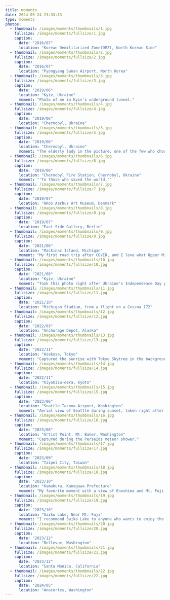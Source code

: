 ```yaml
---
title: moments
date: 2024-05-24 23:33:13
type: moments
photos:
  - thumbnail: /images/moments/thumbnails/1.jpg
    fullsize: /images/moments/fullsize/1.jpg
    caption:
      date: "2016/07"
      location: "Korean Demilitarized Zone(DMZ), North Korean Side"
  - thumbnail: /images/moments/thumbnails/2.jpg
    fullsize: /images/moments/fullsize/2.jpg
    caption:
      date: "2016/07"
      location: "Pyongyang Sunan Airport, North Korea"
  - thumbnail: /images/moments/thumbnails/3.jpg
    fullsize: /images/moments/fullsize/3.jpg
    caption:
      date: "2019/06"
      location: "Kyiv, Ukraine"
      moment: "Photo of me in Kyiv's underground tunnel."
  - thumbnail: /images/moments/thumbnails/4.jpg
    fullsize: /images/moments/fullsize/4.jpg
    caption:
      date: "2019/06"
      location: "Chernobyl, Ukraine"
  - thumbnail: /images/moments/thumbnails/5.jpg
    fullsize: /images/moments/fullsize/5.jpg
    caption:
      date: "2019/06"
      location: "Chernobyl, Ukraine"
      moment: "The elderly lady in the picture, one of the few who chose to stay after the incident, made a delicious meal for our group with some of the strongest vodka I've ever tasted."
  - thumbnail: /images/moments/thumbnails/6.jpg
    fullsize: /images/moments/fullsize/6.jpg
    caption:
      date: "2019/06"
      location: "Chernobyl Fire Station, Chernobyl, Ukraine"
      moment: "'To those who saved the world.'"
  - thumbnail: /images/moments/thumbnails/7.jpg
    fullsize: /images/moments/fullsize/7.jpg
    caption:
      date: "2019/07"
      location: "ARoS Aarhus Art Museum, Denmark"
  - thumbnail: /images/moments/thumbnails/8.jpg
    fullsize: /images/moments/fullsize/8.jpg
    caption:
      date: "2019/07"
      location: "East Side Gallery, Berlin"
  - thumbnail: /images/moments/thumbnails/9.jpg
    fullsize: /images/moments/fullsize/9.jpg
    caption:
      date: "2021/06"
      location: "Mackinac Island, Michigan"
      moment: "My first road trip after COVID, and I love what Upper Michigan has to offer."
  - thumbnail: /images/moments/thumbnails/10.jpg
    fullsize: /images/moments/fullsize/10.jpg
    caption:
      date: "2021/08"
      location: "Kyiv, Ukraine"
      moment: "Took this photo right after Ukraine's Independence Day parade finished, 6 months before Russia's invasion."
  - thumbnail: /images/moments/thumbnails/11.jpg
    fullsize: /images/moments/fullsize/11.jpg
    caption:
      date: "2021/10"
      location: "Michigan Stadium, from a flight on a Cessna 172"
  - thumbnail: /images/moments/thumbnails/12.jpg
    fullsize: /images/moments/fullsize/12.jpg
    caption:
      date: "2022/03"
      location: "Anchorage Depot, Alaska"
  - thumbnail: /images/moments/thumbnails/13.jpg
    fullsize: /images/moments/fullsize/13.jpg
    caption:
      date: "2022/11"
      location: "Asakusa, Tokyo"
      moment: "Captured the sunrise with Tokyo Skytree in the background on the first day of my trip."
  - thumbnail: /images/moments/thumbnails/14.jpg
    fullsize: /images/moments/fullsize/14.jpg
    caption:
      date: "2022/11"
      location: "Kiyomizu-dera, Kyoto"
  - thumbnail: /images/moments/thumbnails/15.jpg
    fullsize: /images/moments/fullsize/15.jpg
    caption:
      date: "2023/06"
      location: "Seattle-Tacoma Airport, Washington"
      moment: "Aerial view of Seattle during sunset, taken right after takeoff en route to Charlotte."
  - thumbnail: /images/moments/thumbnails/16.jpg
    fullsize: /images/moments/fullsize/16.jpg
    caption:
      date: "2023/08"
      location: "Artist Point, Mt. Baker, Washington"
      moment: "Captured during the Perseids meteor shower."
  - thumbnail: /images/moments/thumbnails/17.jpg
    fullsize: /images/moments/fullsize/17.jpg
    caption:
      date: "2023/09"
      location: "Taipei City, Taiwan"
  - thumbnail: /images/moments/thumbnails/18.jpg
    fullsize: /images/moments/fullsize/18.jpg
    caption:
      date: "2023/10"
      location: "Kamakura, Kanagawa Prefecture"
      moment: "My favorite moment with a view of Enoshima and Mt. Fuji during sunset."
  - thumbnail: /images/moments/thumbnails/19.jpg
    fullsize: /images/moments/fullsize/19.jpg
    caption:
      date: "2023/10"
      location: "Saiko Lake, Near Mt. Fuji"
      moment: "I recommend Saiko Lake to anyone who wants to enjoy the true beauty of Mt. Fuji."
  - thumbnail: /images/moments/thumbnails/20.jpg
    fullsize: /images/moments/fullsize/20.jpg
    caption:
      date: "2023/12"
      location: "Bellevue, Washington"
  - thumbnail: /images/moments/thumbnails/21.jpg
    fullsize: /images/moments/fullsize/21.jpg
    caption:
      date: "2023/12"
      location: "Santa Monica, California"
  - thumbnail: /images/moments/thumbnails/22.jpg
    fullsize: /images/moments/fullsize/22.jpg
    caption:
      date: "2024/05"
      location: "Anacortes, Washington"
---
```

